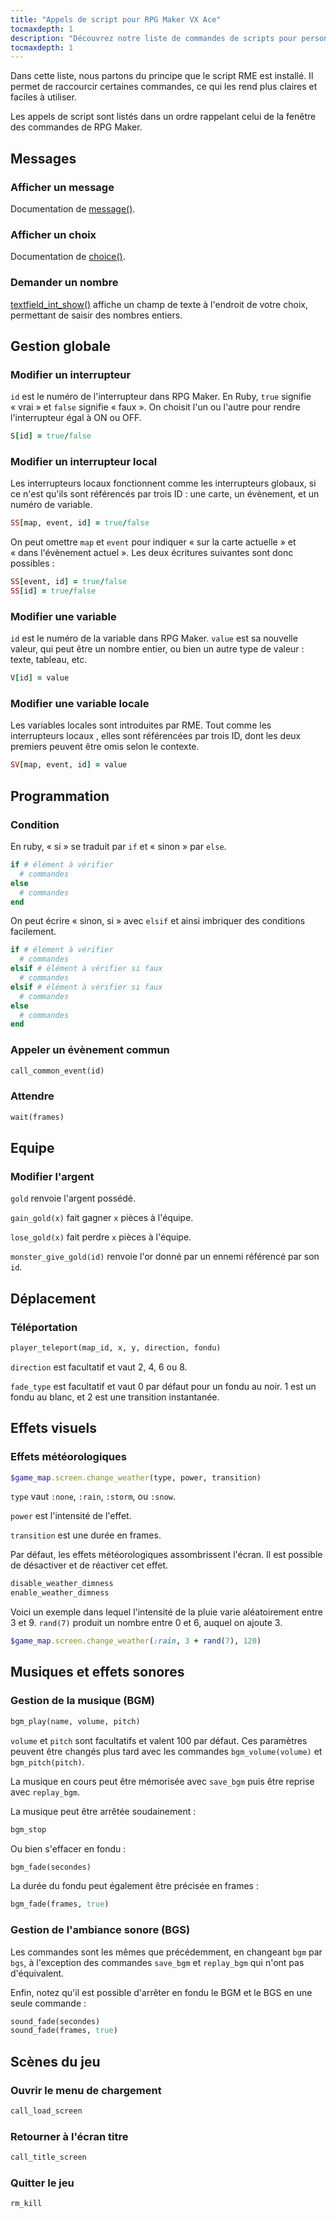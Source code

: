 ```yaml
---
title: "Appels de script pour RPG Maker VX Ace"
tocmaxdepth: 1
description: "Découvrez notre liste de commandes de scripts pour personnaliser votre jeu RPG Maker VX Ace avec RME. Ajoutez de nouvelles commandes puissantes à vos évènements."
tocmaxdepth: 1
---
```


Dans cette liste, nous partons du principe que le script RME <rme> est installé. Il permet de raccourcir certaines commandes, ce qui les rend plus claires et faciles à utiliser.

Les appels de script sont listés dans un ordre rappelant celui de la fenêtre des commandes de RPG Maker.

## Messages

### Afficher un message

Documentation de [message()](http://rmex.github.io/RMEDoc/#message).

### Afficher un choix

Documentation de [choice()](http://rmex.github.io/RMEDoc/#choice).

### Demander un nombre

[textfield_int_show()](http://rmex.github.io/RMEDoc/#textfield_int_show) affiche un champ de texte à l'endroit de votre choix, permettant de saisir des nombres entiers.

## Gestion globale

### Modifier un interrupteur

`id` est le numéro de l'interrupteur dans RPG Maker. En Ruby, `true` signifie « vrai » et `false` signifie « faux ». On choisit l'un ou l'autre pour rendre l'interrupteur égal à ON ou OFF.

```ruby
S[id] = true/false
```

### Modifier un interrupteur local

Les interrupteurs locaux fonctionnent comme les interrupteurs globaux, si ce n'est qu'ils sont référencés par trois ID : une carte, un évènement, et un numéro de variable.

```ruby
SS[map, event, id] = true/false
```

On peut omettre `map` et `event` pour indiquer « sur la carte actuelle » et « dans l'évènement actuel ». Les deux écritures suivantes sont donc possibles :

```ruby
SS[event, id] = true/false
SS[id] = true/false
```

### Modifier une variable

`id` est le numéro de la variable dans RPG Maker. `value` est sa nouvelle valeur, qui peut être un nombre entier, ou bien un autre type de valeur : texte, tableau, etc.

```ruby
V[id] = value
```

### Modifier une variable locale

Les variables locales sont introduites par RME. Tout comme les interrupteurs locaux <appeldescriptinterrupteurlocal>, elles sont référencées par trois ID, dont les deux premiers peuvent être omis selon le contexte.

```ruby
SV[map, event, id] = value
```

## Programmation

### Condition

En ruby, « si » se traduit par `if` et « sinon » par `else`.

```ruby
if # élément à vérifier
  # commandes
else
  # commandes
end
```

On peut écrire « sinon, si » avec `elsif` et ainsi imbriquer des conditions facilement.

```ruby
if # élément à vérifier
  # commandes
elsif # élément à vérifier si faux
  # commandes
elsif # élément à vérifier si faux
  # commandes
else
  # commandes
end
```

### Appeler un évènement commun

```ruby
call_common_event(id)
```

### Attendre

```ruby
wait(frames)
```

## Equipe

### Modifier l'argent

`gold` renvoie l'argent possédé.

`gain_gold(x)` fait gagner `x` pièces à l'équipe.

`lose_gold(x)` fait perdre `x` pièces à l'équipe.

`monster_give_gold(id)` renvoie l'or donné par un ennemi référencé par son `id`.

## Déplacement

### Téléportation

```ruby
player_teleport(map_id, x, y, direction, fondu)
```

`direction` est facultatif et vaut 2, 4, 6 ou 8.

`fade_type` est facultatif et vaut 0 par défaut pour un fondu au noir. 1 est un fondu au blanc, et 2 est une transition instantanée.

## Effets visuels

### Effets météorologiques

```ruby
$game_map.screen.change_weather(type, power, transition)
```

`type` vaut `:none`, `:rain`, `:storm`, ou `:snow`.

`power` est l'intensité de l'effet.

`transition` est une durée en frames.

Par défaut, les effets météorologiques assombrissent l'écran. Il est possible de désactiver et de réactiver cet effet.

```ruby
disable_weather_dimness
enable_weather_dimness
```

Voici un exemple dans lequel l'intensité de la pluie varie aléatoirement entre 3 et 9. `rand(7)` produit un nombre entre 0 et 6, auquel on ajoute 3.

```ruby
$game_map.screen.change_weather(:rain, 3 + rand(7), 120)
```

## Musiques et effets sonores

### Gestion de la musique (BGM)

```ruby
bgm_play(name, volume, pitch)
```

`volume` et `pitch` sont facultatifs et valent 100 par défaut. Ces paramètres peuvent être changés plus tard avec les commandes `bgm_volume(volume)` et `bgm_pitch(pitch)`.

La musique en cours peut être mémorisée avec `save_bgm` puis être reprise avec `replay_bgm`.

La musique peut être arrêtée soudainement :

```ruby
bgm_stop
```

Ou bien s'effacer en fondu :

```ruby
bgm_fade(secondes)
```

La durée du fondu peut également être précisée en frames :

```ruby
bgm_fade(frames, true)
```

### Gestion de l'ambiance sonore (BGS)

Les commandes sont les mêmes que précédemment, en changeant `bgm` par `bgs`, à l'exception des commandes `save_bgm` et `replay_bgm` qui n'ont pas d'équivalent.

Enfin, notez qu'il est possible d'arrêter en fondu le BGM et le BGS en une seule commande :

```ruby
sound_fade(secondes)
sound_fade(frames, true)
```

## Scènes du jeu

### Ouvrir le menu de chargement

```ruby
call_load_screen
```

### Retourner à l'écran titre

```ruby
call_title_screen
```

### Quitter le jeu

```ruby
rm_kill
```
